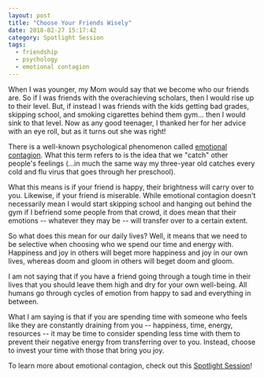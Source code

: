```yaml
---
layout: post
title: "Choose Your Friends Wisely"
date: 2018-02-27 15:17:42
category: Spotlight Session
tags:
  - friendship
  - psychology
  - emotional contagion
---
```


When I was younger, my Mom would say that we become who our friends are. So if I was friends with the overachieving scholars, then I would rise up to their level. But, if instead I was friends with the kids getting bad grades, skipping school, and smoking cigarettes behind them gym... then I would sink to that level. Now as any good teenager, I thanked her for her advice with an eye roll, but as it turns out she was right!

There is a well-known psychological phenomenon called [emotional contagion](https://en.wikipedia.org/wiki/Emotional_contagion). What this term refers to is the idea that we "catch" other people's feelings (...in much the same way my three-year old catches every cold and flu virus that goes through her preschool). 

What this means is if your friend is happy, their brightness will carry over to you. Likewise, if your friend is miserable. While emotional contagion doesn't necessarily mean I would start skipping school and hanging out behind the gym if I befriend some people from that crowd, it does mean that their emotions -- whatever they may be -- will transfer over to a certain extent.

So what does this mean for our daily lives? Well, it means that we need to be selective when choosing who we spend our time and energy with. Happiness and joy in others will beget more happiness and joy in our own lives, whereas doom and gloom in others will beget doom and gloom.

I am not saying that if you have a friend going through a tough time in their lives that you should leave them high and dry for your own well-being. All humans go through cycles of emotion from happy to sad and everything in between. 

What I am saying is that if you are spending time with someone who feels like they are constantly draining from you -- happiness, time, energy, resources -- it may be time to consider spending less time with them to prevent their negative energy from transferring over to you. Instead, choose to invest your time with those that bring you joy.

To learn more about emotional contagion, check out this [Spotlight Session](https://www.youtube.com/watch?v=WYHL6GfWizM&t=2s)!


